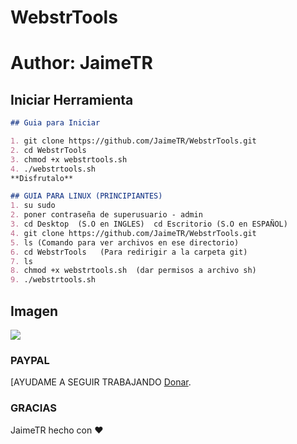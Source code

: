 # WebstrTools
# Author: JaimeTR
##  Iniciar Herramienta


```markdown
## Guia para Iniciar 

1. git clone https://github.com/JaimeTR/WebstrTools.git
2. cd WebstrTools
3. chmod +x webstrtools.sh
4. ./webstrtools.sh 
**Disfrutalo** 

```

```markdown
## GUIA PARA LINUX (PRINCIPIANTES)
1. su sudo 
2. poner contraseña de superusuario - admin
3. cd Desktop  (S.O en INGLES)  cd Escritorio (S.O en ESPAÑOL)
4. git clone https://github.com/JaimeTR/WebstrTools.git
5. ls (Comando para ver archivos en ese directorio)
6. cd WebstrTools   (Para redirigir a la carpeta git)
7. ls
8. chmod +x webstrtools.sh  (dar permisos a archivo sh)
9. ./webstrtools.sh

```

## Imagen
<img src="https://i.ibb.co/6XHHvTf/WEBSTRTOOLS.png"/>

### PAYPAL

[AYUDAME A SEGUIR TRABAJANDO [Donar](https://www.paypal.me/jaimetarazona).

### GRACIAS

JaimeTR hecho con ❤️
